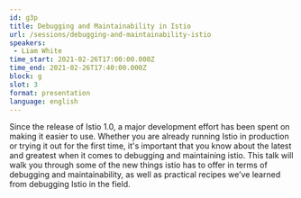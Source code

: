 ```yaml
---
id: g3p
title: Debugging and Maintainability in Istio
url: /sessions/debugging-and-maintainability-istio
speakers:
 - Liam White
time_start: 2021-02-26T17:00:00.000Z
time_end: 2021-02-26T17:40:00.000Z
block: g
slot: 3
format: presentation
language: english
---
```


Since the release of Istio 1.0, a major development effort has been spent on making it easier to use.  Whether you are already running Istio in production or trying it out for the first time, it's important that you know about the latest and greatest when it comes to debugging and maintaining istio. This talk will walk you through some of the new things istio has to offer in terms of debugging and maintainability, as well as practical recipes we’ve learned from debugging Istio in the field. 
